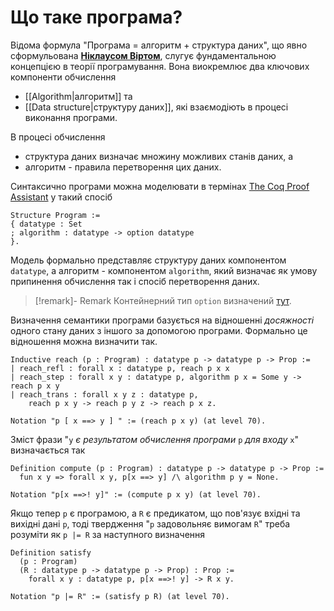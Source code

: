 # Що таке програма?

Відома формула "Програма = алгоритм + структура даних", що явно сформульована [**Ніклаусом Віртом**](https://uk.wikipedia.org/wiki/%D0%9D%D1%96%D0%BA%D0%BB%D0%B0%D1%83%D1%81_%D0%92%D1%96%D1%80%D1%82),  слугує фундаментальною концепцією в теорії програмування. Вона виокремлює два ключових компоненти обчислення
- [[Algorithm|алгоритм]] та
- [[Data structure|структуру даних]],
які взаємодіють в процесі виконання програми.

В процесі обчислення
- структура даних визначає множину можливих станів даних, а
- алгоритм - правила перетворення цих даних.

Синтаксично програми можна моделювати в термінах [The Coq Proof Assistant](https://coq.inria.fr/) у такий спосіб
```coq
Structure Program :=
{ datatype : Set
; algorithm : datatype -> option datatype
}.
```
Модель формально представляє структуру даних компонентом `datatype`, а алгоритм - компонентом `algorithm`, який визначає як умову припинення обчислення так і спосіб перетворення даних.
>[!remark]- Remark
Контейнерний тип `option` визначений [тут](https://coq.inria.fr/doc/V8.20.0/stdlib/Coq.Init.Datatypes.html).

Визначення семантики програми базується на відношенні *досяжності* одного стану даних з іншого за допомогою програми. Формально це відношення можна визначити так.
```coq
Inductive reach (p : Program) : datatype p -> datatype p -> Prop :=
| reach_refl : forall x : datatype p, reach p x x
| reach_step : forall x y : datatype p, algorithm p x = Some y -> reach p x y
| reach_trans : forall x y z : datatype p,
    reach p x y -> reach p y z -> reach p x z.

Notation "p [ x ==> y ] " := (reach p x y) (at level 70).
```
Зміст фрази "`y` *є результатом обчислення програми* `p` *для входу* `x`" визначається так 
```coq
Definition compute (p : Program) : datatype p -> datatype p -> Prop :=
  fun x y => forall x y, p[x ==> y] /\ algorithm p y = None.

Notation "p[x ==>! y]" := (compute p x y) (at level 70).
```
Якщо тепер `p` є програмою, а `R` є предикатом, що пов'язує вхідні та вихідні дані `p`, тоді твердження "`p` задовольняє вимогам `R`" треба розуміти як `p |= R` за наступного визначення
```coq
Definition satisfy
  (p : Program)
  (R : datatype p -> datatype p -> Prop) : Prop :=
	forall x y : datatype p, p[x ==>! y] -> R x y.

Notation "p |= R" := (satisfy p R) (at level 70).
```
